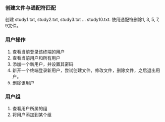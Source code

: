 ### 创建文件与通配符匹配
创建 study1.txt, study2.txt, study3.txt ... study10.txt.
使用通配符删除1, 3, 5, 7, 9文件。

### 用户操作
1. 查看当前登录该终端的用户
2. 查看当前用户和所有用户
3. 添加一个新用户，并设置其密码
4. 新开一个终端登录新用户，尝试创建文件，修改文件，删除文件，之后退出用户。
5. 删除该用户

### 用户组
1. 查看用户所属的组
2. 将用户添加到某个组

